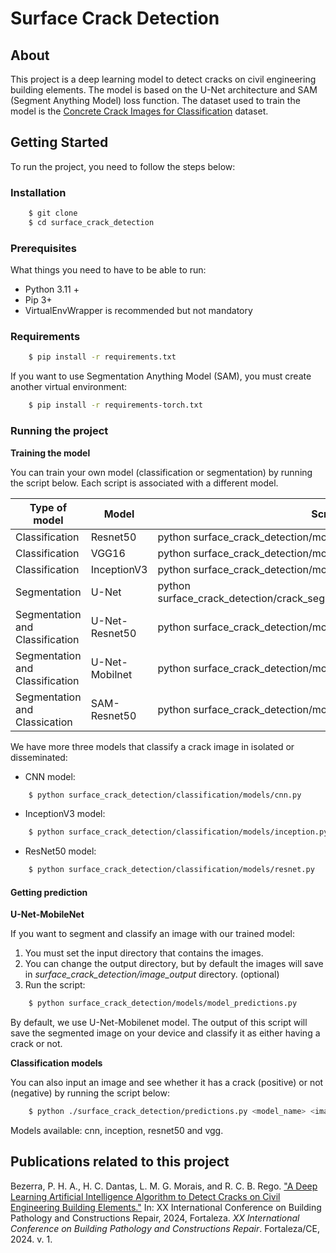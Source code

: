 # Surface Crack Detection

## About 

This project is a deep learning model to detect cracks on civil engineering building elements. The model is based on the U-Net architecture and SAM (Segment Anything Model) loss function. The dataset used to train the model is the [Concrete Crack Images for Classification](https://data.mendeley.com/datasets/5y9wdsg2zt/2) dataset. 

## Getting Started

To run the project, you need to follow the steps below:

### Installation

```bash
    $ git clone
    $ cd surface_crack_detection
```

### Prerequisites

What things you need to have to be able to run:

  * Python 3.11 +
  * Pip 3+
  * VirtualEnvWrapper is recommended but not mandatory


### Requirements 

```bash
    $ pip install -r requirements.txt
```

If you want to use Segmentation Anything Model (SAM), you must create another virtual environment:

```bash
    $ pip install -r requirements-torch.txt
```

### Running the project

**Training the model**

You can train your own model (classification or segmentation) by running the script below.
Each script is associated with a different model.

| Type of model  | Model          | Script                                                                      |
|----------------|----------------|-----------------------------------------------------------------------------|
| Classification | Resnet50       | python surface_crack_detection/models/resnet.py                             |
| Classification | VGG16          | python surface_crack_detection/models/vgg.py                                |
| Classification | InceptionV3    | python surface_crack_detection/models/inception.py                          |
| Segmentation | U-Net          | python surface_crack_detection/crack_segmentation/classes/train_evaluate.py |
| Segmentation and Classification | U-Net-Resnet50 | python surface_crack_detection/models/unet_resnet50.py                      |
| Segmentation and Classification | U-Net-Mobilnet | python surface_crack_detection/models/unet_mobilenet.py                     |
| Segmentation and Classication | SAM-Resnet50 | python surface_crack_detection/models/sam_resnet50.py |

We have more three models that classify a crack image in isolated or disseminated:

- CNN model:
```bash
    $ python surface_crack_detection/classification/models/cnn.py
```

- InceptionV3 model:
```bash
    $ python surface_crack_detection/classification/models/inception.py
```

- ResNet50 model:
```bash
    $ python surface_crack_detection/classification/models/resnet.py
```

#### Getting prediction
**U-Net-MobileNet**

If you want to segment and classify an image with our trained model:
1. You must set the input directory that contains the images.
2. You can change the output directory, but by default the images will save in *surface_crack_detection/image_output* directory. (optional)
3. Run the script:
```bash
    $ python surface_crack_detection/models/model_predictions.py
```
By default, we use U-Net-Mobilenet model. The output of this script will save the segmented image on your device and classify it as either having a crack or not.

**Classification models**

You can also input an image and see whether it has a crack (positive) or not (negative) by running the script below:
```bash
    $ python ./surface_crack_detection/predictions.py <model_name> <image_path>
```
Models available: cnn, inception, resnet50 and vgg.

#### 

##  Publications related to this project

Bezerra, P. H. A., H. C. Dantas, L. M. G. Morais, and R. C. B. Rego. ["A Deep Learning Artificial Intelligence Algorithm to Detect Cracks on Civil Engineering Building Elements."](https://github.com/cilab-ufersa/surface_crack_detection/blob/develop/surface_crack_detection/CINPAR2024.pdf) In: XX International Conference on Building Pathology and Constructions Repair, 2024, Fortaleza. *XX International Conference on Building Pathology and Constructions Repair*. Fortaleza/CE, 2024. v. 1.
